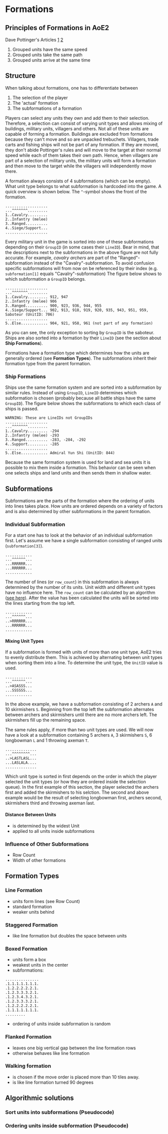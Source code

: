 # Formations

## Principles of Formations in AoE2

Dave Pottinger's Articles [1](http://www.gamasutra.com/view/feature/131720/coordinated_unit_movement.php) [2](http://www.gamasutra.com/view/feature/131721/implementing_coordinated_movement.php)

1. Grouped units have the same speed
2. Grouped units take the same path
3. Grouped units arrive at the same time

## Structure

When talking about formations, one has to differentiate between

1. The selection of the player
2. The 'actual' formation
3. The subformations of a formation

Players can select any units they own and add them to their selection. Therefore, a selection can consist of varying unit types and allows mixing of buildings, military units, villagers and others. Not all of these units are capable of forming a formation. Buildings are excluded from formations because they can't move and so are unpacked trebuchets. Villagers, trade carts and fishing ships will not be part of any formation. If they are moved, they don't abide Pottinger's rules and will move to the target at their normal speed while each of them takes their own path. Hence, when villagers are part of a selection of military units, the military units will form a formation and then move to the target while the villagers will independently move there.

A formation always consists of 4 subformations (which can be empty). What unit type belongs to what subformation is hardcoded into the game. A quick overview is shown below. The `^`-symbol shows the front of the formation.

```
...................
...^^^^^^^.........
1..Cavalry.........
2..Infantry (melee)
3..Ranged..........
4..Siege/Support...
...................
```

Every military unit in the game is sorted into one of these subformations depending on their `GroupID` (in some cases their `LineID`). Bear in mind, that the descriptions next to the subformations in the above figure are not fully accurate. For example, *cavalry archers* are part of the "Ranged"-subformation instead of the "Cavalry"-subformation. To avoid confusion specific subformations will from now on be referenced by their index (e.g. `subformation[1]` equals "Cavalry"-subformation) The figure below shows to which subformation a `GroupID` belongs.

```
...................
...^^^^^^^.........
1..Cavalry......... 912, 947
2..Infantry (melee) 906
3..Ranged.......... 900, 923, 936, 944, 955
4..Siege/Support... 902, 913, 918, 919, 920, 935, 943, 951, 959, Saboteur (UnitID: 706)
...................
5..Else............ 904, 921, 958, 961 (not part of any formation)
```

As you can see, the only exception to sorting by `GroupID` is the saboteur. Ships are also sorted into a formation by their `LineID` (see the section about **Ship Formations**).

Formations have a formation type which determines how the units are generally ordered (see **Formation Types**). The subformations inherit their formation type from the parent formation.

### Ship Formations

Ships use the same formation system and are sorted into a subformation by similar rules. Instead of using `GroupID`, `LineID` determines which subformation is chosen (probably because all battle ships have the same `GroupID`). The figure below shows the subformations to which each class of ships is passed.

```
WARNING: These are LineIDs not GroupIDs
...................
...^^^^^^^.........
1..Cavalry......... -294
2..Infantry (melee) -293
3..Ranged.......... -283, -284, -292
4..Support......... -285
...................
5..Else............ Admiral Yun Shi (UnitID: 844)
```

Because the same formation system is used for land and sea units it is possible to mix them inside a formation. This behavior can be seen when one selects ships and land units and then sends them in shallow water.

## Subformations

Subformations are the parts of the formation where the ordering of units into lines takes place. How units are ordered depends on a variety of factors and is also determined by other subformations in the parent formation.

### Individual Subformation

For a start one has to look at the behavior of an individual subformation first. Let's assume we have a single subformation consisting of ranged units (`subformation[3]`).

```
............
...^^^^^^...
...RRRRRR...
...RRRRRR...
............
```

The number of lines (or `row_count`) in this subformation is always determined by the number of its units. Unit width and different unit types have no influence here. The `row_count` can be calculated by an algorithm ([see here](https://gist.github.com/Piruzzolo/e744c9da5ed18898fae85f29a560e90f)). After the value has been calculated the units will be sorted into the lines starting from the top left.

```
............
...^^^^^^...
..>RRRRRR...
...RRRRRR...
............
```

#### Mixing Unit Types

If a subformation is formed with units of more than one unit type, AoE2 tries to evenly distribute them. This is achieved by alternating between unit types when sorting them into a line. To determine the unit type, the `UnitID` value is used.

```
............
...^^^^^^...
..>ASASSS...
...SSSSSS...
............
```

In the above example, we have a subformation consisting of 2 archers `A` and 10 skirmishers `S`. Beginning from the top left the subformation alternates between archers and skirmishers until there are no more archers left. The skirmishers fill up the remaining space.

The same rules apply, if more than two unit types are used. We will now have a look at a subformation containing 5 archers `A`, 3 skirmishers `S`, 6 longbowman `L` and 1 throwing axeman `T`.

```
..............
...^^^^^^^^...
..>LASTLASL...
...LASLALA....
..............
```

Which unit type is sorted in first depends on the order in which the player selected the unit types (or how they are ordered inside the selection queue). In the first example of this section, the player selected the archers first and added the skirmishers to his selction. The second and above example would be the result of selecting longbowman first, archers second, skirmishers third and throwing axeman last.

#### Distance Between Units

* is determined by the widest Unit
* applied to all units inside subformations

### Influence of Other Subformations

* Row Count
* Width of other formations

## Formation Types

### Line Formation

* units form lines (see Row Count)
* standard formation
* weaker units behind

### Staggered Formation

* like line formation but doubles the space between units

### Boxed Formation

* units form a box
* weakest units in the center
* subformations:

```
...............
.1.1.1.1.1.1.1.
.1.2.2.2.2.2.1.
.1.2.3.3.3.2.1.
.1.2.3.4.3.2.1.
.1.2.3.3.3.2.1.
.1.2.2.2.2.2.1.
.1.1.1.1.1.1.1.
.........
```

* ordering of units inside subformation is random

### Flanked Formation

* leaves one big vertical gap between the line formation rows
* otherwise behaves like line formation

### Walking formation

* is chosen if the move order is placed more than 10 tiles away.
* is like line formation turned 90 degrees

## Algorithmic solutions

### Sort units into subformations (Pseudocode)

### Ordering units inside subformation (Pseudocode)
